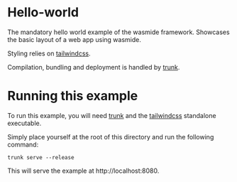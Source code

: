 # Hello-world

The mandatory hello world example of the wasmide framework. Showcases the basic layout of a web app using wasmide.

Styling relies on [tailwindcss](https://tailwindcss.com/).

Compilation, bundling and deployment is handled by [trunk](https://trunkrs.dev/).

# Running this example

To run this example, you will need [trunk](https://trunkrs.dev/) and the [tailwindcss](https://tailwindcss.com/blog/standalone-cli) standalone executable.

Simply place yourself at the root of this directory and run the following command:
```run
trunk serve --release
```

This will serve the example at http://localhost:8080.
